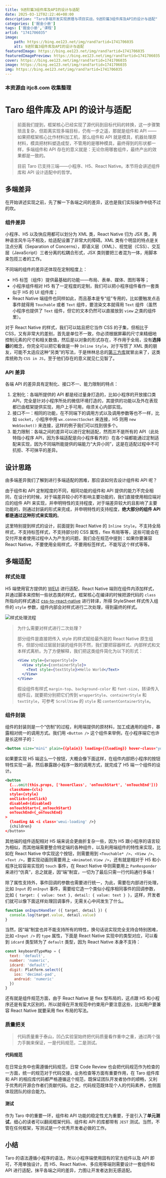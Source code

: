 ```yaml
---
title: 9进阶篇3组件库及API的设计与适配
date: 2025-03-12T02:22:46+08:00
description: "Taro多端开发实现原理与项目实战，9进阶篇3组件库及API的设计与适配"
categories: ['掘金小册']
tags: ['掘金小册','课程']
artid: "1741706035"
image:
    path: https://bing.ee123.net/img/rand?artid=1741706035
    alt: 9进阶篇3组件库及API的设计与适配
featuredImage: https://bing.ee123.net/img/rand?artid=1741706035
featuredImagePreview: https://bing.ee123.net/img/rand?artid=1741706035
cover: https://bing.ee123.net/img/rand?artid=1741706035
image: https://bing.ee123.net/img/rand?artid=1741706035
img: https://bing.ee123.net/img/rand?artid=1741706035
---
```


### 本资源由 itjc8.com 收集整理
# Taro 组件库及 API 的设计与适配

> 前面我们提到，框架核心已经实现了源代码到目标代码的转换，这一步骤繁琐且复杂，但距离实现多端目标，仍有一步之遥，那就是组件和 API —— 如果把框架核心比作材料加工机，那么组件和 API 就是模具，机器处理原材料，模具把材料塑造成型，不管用的是哪种模具，最终得到的形状都一样，多端组件和 API 存在的意义就是：无论你用哪套组件，最终产出的效果都是一致的。
> 
> 目前 Taro 已支持三端——小程序、H5、React Native。本节将会讲述组件库和 API 设计适配中的哲学。

## 多端差异

在开始讲述实现之前，先了解一下各端之间的差异，这也是我们实际操作中绕不过的坎。

### 组件差异

小程序、H5 以及快应用都可以划分为 XML 类，React Native 归为 JSX 类，两种语言风牛马不相及，给适配设置了非常大的障碍。XML 类有个明显的特点是关注点分离（Separation of Concerns），即语义层（XML）、视觉层（CSS）、交互层（JavaScript）三者分离的松耦合形式，JSX 类则要把三者混为一体，用脚本来包揽三者的工作。

不同端的组件的差异还体现在定制程度上：

- H5 标签（组件）提供最基础的功能——布局、表单、媒体、图形等等；
- 小程序组件相对 H5 有了一定程度的定制，我们可以把小程序组件看作一套类似于 H5 的 UI 组件库；
- React Native 端组件也同样如此，而且基本是专“组”专用的，比如要触发点击事件就得用 `Touchable` 或者 `Text` 组件，要渲染文本就得用 `Text` 组件（虽然小程序也提供了 `Text` 组件，但它的文本仍然可以直接放到 `view` 之类的组件里）。

对于 React Native 的样式，我们可以姑且把它当作 CSS 的子集，但相比于 CSS，又有非常大的差别，首先是单位不一致，你必须根据屏幕的尺寸来精细地控制元素的尺寸和相关数值，然后是以对象的形式存在，不作用于全局，没有**选择器**的概念，你完全可以把它看做是一种 `Inline Style`，对于写惯了 XML 类的朋友，可能不太适应这种“另类”的写法，于是林林总总的[第三方库](https://github.com/MicheleBertoli/css-in-js)就冒出来了，这类库统称为 `CSS in JS`，至于他们存在的意义就见仁见智了。

### API 差异

各端 API 的差异具有定制化、接口不一、能力限制的特点：

1. 定制化：各端所提供的 API 都是经过量身打造的，比如小程序的开放接口类 API，完全是针对小程序所处的微信环境打造的，其提供的功能以及外在表现都已由框架提供实现，用户上手可用，毋须关心内部实现。
2. 接口不一：相同的功能，在不同端下的调用方式以及调用参数等也不一样，比如 `socket`，小程序中用 `wx.connectSocket` 来连接，H5 则用 `new WebSocket()` 来连接，这样的例子我们可以找到很多个。
3. 能力限制：各端之间的差异可以进行定制适配，然而并不是所有的 API（此处特指小程序 API，因为多端适配是向小程序看齐的）在各个端都能通过定制适配来实现，因为不同端所能提供的端能力“大异小同”，这是在适配过程中不可抗拒、不可抹平的差异。

## 设计思路

由多端差异我们了解到进行多端适配的困难，那应该如何去设计组件和 API 呢？

由于组件和 API 定制程度的不同，相同功能的组件和 API 提供的能力不完全相同，在设计的时候，对于端差异较小的不影响主要功能的，我们直接使用相应端对应的组件 API 来实现，并申明特性的支持程度，对于端差异较大的且影响了主要功能的，则通过封装的形式来完成，并申明特性的支持程度，**绝大部分的组件 API 都是通过这种形式来实现的**。

这里特别提到样式的设计，前面提到 React Native 的 `Inline Style`，不支持全局样式，不支持标签样式，不支持部分的 CSS 属性，flex 布局等等，这些可能会在交付开发者使用过程中人为产生的问题，我们会在规范中提到：如果你要兼容 React Native，不要使用全局样式，不要用标签样式，不能写这个样式等等。

## 多端适配

### 样式处理

H5 端使用官方提供的 [WEUI](https://github.com/Tencent/weui) 进行适配，React Native 端则在组件内添加样式，并通过脚本来控制一些状态类的样式，框架核心在编译的时候把源代码的 `class` 所指向的样式通过 [css-to-react-native](https://github.com/styled-components/css-to-react-native) 进行转译，所得 StyleSheet 样式传入组件的 `style` 参数，组件内部会对样式进行二次处理，得到最终的样式。

![样式处理流程](https://user-gold-cdn.xitu.io/2018/10/8/1665155932b630fe?w=958&h=718&f=png&s=47989)

> 为什么需要对样式进行二次处理？
>
> 部分组件是直接把传入 style 的样式赋给最外层的 React Native 原生组件，但部分经过层层封装的组件则不然，我们要把容器样式、内部样式和文本样式离析。为了方便解释，我们把这类组件简化为以下的形式：
> 
> ``` jsx
> <View style={wrapperStyle}>
>   <View style={containerStyle}>
>     <Text style={textStyle}>Hello World</Text>
>   </View>
> </View>
> ```
>
> 假设组件有样式 `margin-top`、`background-color` 和 `font-size`，转译传入组件后，就要把分别把它们传到 `wrapperStyle`、`containerStyle` 和 `textStyle`，可参考 `ScrollView` 的 `style` 和 `contentContainerStyle`。

### 组件封装

组件的封装则是一个“仿制”的过程，利用端提供的原材料，加工成通用的组件，暴露相对统一的调用方式。我们用 `<Button />` 这个组件来举例，在小程序端它也许是长这样子的：

``` xml
<button size="mini" plain={{plain}} loading={{loading}} hover-class="you-hover-me"></button>
```

如果要实现 H5 端这么一个按钮，大概会像下面这样，在组件内部把小程序的按钮特性实现一遍，然后暴露跟小程序一致的调用方式，就完成了 H5 端一个组件的设计。

``` xml
<button
  {...omit(this.props, ['hoverClass', 'onTouchStart', 'onTouchEnd'])}
  className={cls}
  style={style}
  onClick={onClick}
  disabled={disabled}
  onTouchStart={_onTouchStart}
  onTouchEnd={_onTouchEnd}
>
  {loading && <i class='weui-loading' />}
  {children}
</button>
```

其他端的组件适配相对 H5 端来说会更曲折复杂一些，因为 H5 跟小程序的语言较为相似，而其他端需要整合特定端的各种组件，以及利用端组件的特性来实现，比如在 React Native 中实现这个按钮，则需要用到 `<Touchable* />`、`<View />`、`<Text />`，要实现动画则需要用上 `<Animated.View />`，还有就是相对于 H5 和小程序比较容易实现的 `touch` 事件，在 React Native 中则需要用上 `PanResponder` 来进行“仿真”，总之就是，因“端”制宜，一切为了最后只需一行代码通行多端！

除了属性支持外，事件回调的参数也需要进行统一，为此，需要在内部进行处理，比如 `Input` 的 `onInput` 事件，需要给它造一个类似小程序相同事件的回调参数，比如 `{ target: { value: text }, detail: { value: text } }`，这样，开发者们就可以像下面这样处理回调事件，无需关心中间发生了什么。

``` JavaScript
function onInputHandler ({ target, detail }) {
  console.log(target.value, detail.value)
}
```

当然，因“端”制宜也并不能支持所有的特性，换句话说实现完全支持会特别困难，比如 `<Input />` 的 `type` 属性，下面是 React Native 实现中的类型对应，可以看到 `idcard` 类型转为了 `default` 类型，因为 React Native 本身不支持：

``` JavaScript
const keyboardTypeMap = {
  text: 'default',
  number: 'numeric',
  idcard: 'default',
  digit: Platform.select({
    ios: 'decimal-pad',
    android: 'numeric'
  })
}
```

还有就是组件规范方面，由于 React Native 是 flex 型布局的，这点跟 H5 和小程序还是有蛮大区别的，所以就得在开发规范中约束用户要注意这些，比如用户要兼容 React Native 就要采用 flex 布局的写法。

### 质量把关

> 代码质量重于泰山，凹凸实验室始终把代码质量看作重中之重，通过两个强力手腕来保证，一是代码规范，二是测试。

#### 代码规范

在日常业务中也需遵循代码规范，日常 Code Review 也会把代码规范作为检查的一方面，统一的规范对于代码交接，业务检查等方面有重要作用，在 Taro 组件库和 API 的相应库代码都严格遵循这个规范，既保证团队开发者协作的顺畅，又利于优秀的开源合作者们贡献代码。总之，代码规范既体现个人的代码素养，也侧面体现团队的综合能力。

#### 测试

作为 Taro 中的重要一环，组件和 API 功能的稳定性尤为重要，于是引入了**单元测试**，细心的读者可以翻阅框架代码、组件和 API 的库都带有 `JEST` 测试。当然，不管在任何框架，写测试是一个优秀开发者必做的工作。

## 小结

Taro 的语法遵循小程序的语法，所以小程序端使用固有的官方组件以及 API 即可，不用单独设计，而 H5、React Native、多应用等端则需要设计一套组件和 API 进行适配，抹平各端之间的差异，力图让开发者达到无感适配。